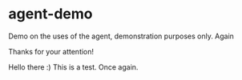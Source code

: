 # agent-demo
Demo on the uses of the agent, demonstration purposes only. Again

Thanks for your attention!

Hello there :)
This is a test.
Once again.

